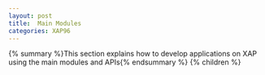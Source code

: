 ```yaml
---
layout: post
title:  Main Modules
categories: XAP96
---
```


{% summary %}This section explains how to develop applications on XAP using the main modules and APIs{% endsummary %}
{% children %}
